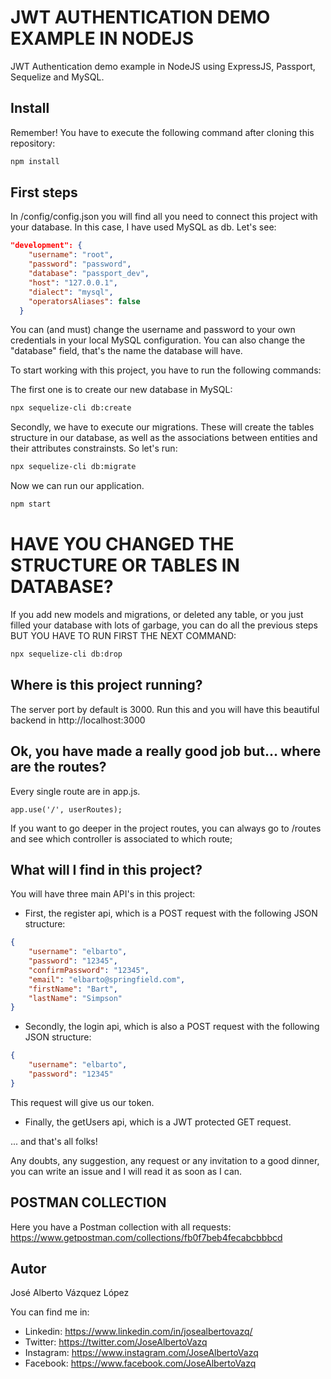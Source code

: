 # JWT AUTHENTICATION DEMO EXAMPLE IN NODEJS

JWT Authentication demo example in NodeJS using ExpressJS, Passport, Sequelize and MySQL.

## Install

Remember! You have to execute the following command after cloning this repository:

```bash
npm install
```

## First steps

In /config/config.json you will find all you need to connect this project with your database. In this
case, I have used MySQL as db. Let's see:

```json
"development": {
    "username": "root",
    "password": "password",
    "database": "passport_dev",
    "host": "127.0.0.1",
    "dialect": "mysql",
    "operatorsAliases": false
  }

```
You can (and must) change the username and password to your own credentials in your local MySQL configuration. You can also change the "database" field, that's the name the database will have.

To start working with this project, you have to run the following commands:

The first one is to create our new database in MySQL:
```bash
npx sequelize-cli db:create
```
Secondly, we have to execute our migrations. These will create the tables structure in our database, as well as the associations between entities and their attributes constrainsts. So let's run:

```bash
npx sequelize-cli db:migrate
```

Now we can run our application. 

```bash
npm start
```
# HAVE YOU CHANGED THE STRUCTURE OR TABLES IN DATABASE?

If you add new models and migrations, or deleted any table, or you just filled your database with lots of garbage, you can do all the previous steps BUT YOU HAVE TO RUN FIRST THE NEXT COMMAND:
```bash
npx sequelize-cli db:drop
```

## Where is this project running?

The server port by default is 3000. Run this and you will have this
beautiful backend in http://localhost:3000

## Ok, you have made a really good job but... where are the routes?

Every single route are in app.js. 

```
app.use('/', userRoutes);
```
If you want to go deeper in the project routes, you can always go to /routes and see which controller is associated to which route;

## What will I find in this project?

You will have three main API's in this project:

- First, the register api, which is a POST request with the following JSON structure:

```json
{
	"username": "elbarto",
	"password": "12345",
	"confirmPassword": "12345",
	"email": "elbarto@springfield.com",
	"firstName": "Bart",
	"lastName": "Simpson"
}
```

- Secondly, the login api, which is also a POST request with the following JSON structure:

```json
{
    "username": "elbarto",
    "password": "12345"
}
```
This request will give us our token.

- Finally, the getUsers api, which is a JWT protected GET request. 


... and that's all folks!

Any doubts, any suggestion, any request or any invitation to a good dinner, you can write an issue and I will read it as soon as I can.

## POSTMAN COLLECTION

Here you have a Postman collection with all requests:
https://www.getpostman.com/collections/fb0f7beb4fecabcbbbcd

## Autor

José Alberto Vázquez López

You can find me in: 
- Linkedin: https://www.linkedin.com/in/josealbertovazq/
- Twitter: https://twitter.com/JoseAlbertoVazq
- Instagram: https://www.instagram.com/JoseAlbertoVazq
- Facebook: https://www.facebook.com/JoseAlbertoVazq